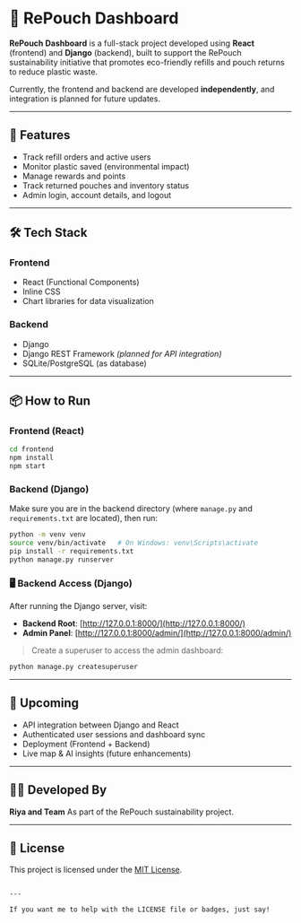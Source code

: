 # 🌿 RePouch Dashboard

**RePouch Dashboard** is a full-stack project developed using **React** (frontend) and **Django** (backend), built to support the RePouch sustainability initiative that promotes eco-friendly refills and pouch returns to reduce plastic waste.

Currently, the frontend and backend are developed **independently**, and integration is planned for future updates.

---

## 🚀 Features

- Track refill orders and active users  
- Monitor plastic saved (environmental impact)  
- Manage rewards and points  
- Track returned pouches and inventory status  
- Admin login, account details, and logout  

---

## 🛠️ Tech Stack

### Frontend
- React (Functional Components)
- Inline CSS
- Chart libraries for data visualization

### Backend
- Django
- Django REST Framework *(planned for API integration)*
- SQLite/PostgreSQL (as database)

---

## 📦 How to Run

### Frontend (React)

```bash
cd frontend
npm install
npm start
```


### Backend (Django)

Make sure you are in the backend directory (where `manage.py` and `requirements.txt` are located), then run:

```bash
python -m venv venv
source venv/bin/activate   # On Windows: venv\Scripts\activate
pip install -r requirements.txt
python manage.py runserver
```

### 🖥️ Backend Access (Django)

After running the Django server, visit:

* **Backend Root**: [http://127.0.0.1:8000/](http://127.0.0.1:8000/)
* **Admin Panel**: [http://127.0.0.1:8000/admin/](http://127.0.0.1:8000/admin/)

> Create a superuser to access the admin dashboard:

```bash
python manage.py createsuperuser
```

---

## 🎯 Upcoming

* API integration between Django and React
* Authenticated user sessions and dashboard sync
* Deployment (Frontend + Backend)
* Live map & AI insights (future enhancements)

---

## 👩‍💻 Developed By

**Riya and Team**
As part of the RePouch sustainability project.

---

## 📃 License

This project is licensed under the [MIT License](LICENSE).

```

---

If you want me to help with the LICENSE file or badges, just say!
```
